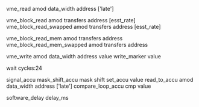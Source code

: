 vme_read amod data_width address ['late']

vme_block_read amod transfers address [esst_rate]
vme_block_read_swapped amod transfers address [esst_rate]

vme_block_read_mem amod transfers address
vme_block_read_mem_swapped amod transfers address

vme_write amod data_width address value
write_marker value

wait cycles:24

signal_accu
mask_shift_accu mask shift
set_accu value
read_to_accu amod data_width address ['late']
compare_loop_accu cmp value

software_delay delay_ms
